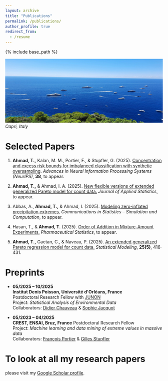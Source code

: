 ```yaml
---
layout: archive
title: "Publications"
permalink: /publications/
author_profile: true
redirect_from:
  - /resume
---
```


{% include base_path %}
<!-- Memory picture -->
![My memory at Capri](/images/capri1.jpg)
*Capri, Italy*

Selected Papers
======
1. **Ahmad, T.,** Kalan, M. M., Portier, F., & Stupfler, G. (2025).  <a href="https://doi.org/10.48550/arXiv.2510.20472" target="_blank" rel="noopener noreferrer">Concentration and excess risk bounds for imbalanced classification with synthetic oversampling</a>. <i>Advances in Neural Information Processing Systems (NeurIPS)</i>, **38**, to appear. 
2. **Ahmad, T.,** & Ahmad, I. A. (2025). <a href="https://doi.org/10.48550/arXiv.2409.18719" target="_blank" rel="noopener noreferrer">New flexible versions of extended generalized Pareto model for count data.</a> <i>Journal of Applied Statistics</i>, to appear. 

3. Abbas, A., **Ahmad, T.,** & Ahmad, I. (2025). <a href="https://doi.org/10.48550/arXiv.2504.11058" target="_blank" rel="noopener noreferrer">Modeling zero-inflated precipitation extremes.</a> <i>Communications in Statistics – Simulation and Computation</i>, to appear. 

4. Hasan, T., & **Ahmad, T.** (2025). <a href="https://doi.org/10.48550/arXiv.2410.04864" target="_blank" rel="noopener noreferrer">Order of Addition in Mixture-Amount Experiments.</a> <i>Pharmaceutical Statistics</i>, to appear. 

5. **Ahmad, T.,** Gaetan, C., & Naveau, P. (2025). <a href="https://doi.org/10.1177/1471082X241266729" target="_blank" rel="noopener noreferrer">An extended generalized Pareto regression model for count data.</a> <i>Statistical Modeling</i>, **25(5)**, 416-431. 


Preprints
======
* **05/2025 – 10/2025**  
  **Institut Denis Poisson, Université d'Orléans, France**  
  Postdoctoral Research Fellow with  <a href="https://www.junon-cvl.fr/fr" target="_blank" rel="noopener noreferrer">JUNON</a><br> 
  Project: *Statistical Analysis of Environmental Data*  
  Collaborators:  <a href="https://www.idpoisson.fr/chauveau/" target="_blank" rel="noopener noreferrer">Didier Chauveau</a> & <a href="https://www.univ-orleans.fr/lifo/membre/Sophie.JACQUOT" target="_blank" rel="noopener noreferrer">Sophie Jacquot</a>

* **05/2023 – 04/2025**  
  **CREST, ENSAI, Bruz, France**
  Postdoctoral Research Fellow<br> 
  Project: *Machine learning and data mining of extreme values in massive data*  
  Collaborators:  <a href="https://sites.google.com/site/fportierwebpage/" target="_blank" rel="noopener noreferrer">François Portier</a> & <a href="https://math.univ-angers.fr/~stupfler/" target="_blank" rel="noopener noreferrer">Gilles Stupfler</a>

To look at all my research papers
======
please visit my 
<a href="https://scholar.google.com/citations?user=0Unv8IAAAAAJ&hl=en" target="_blank" rel="noopener noreferrer">Google Scholar profile</a>.

